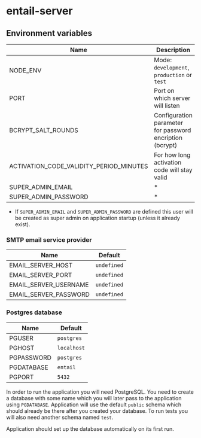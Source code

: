 # entail-server

## Environment variables

Name                                    | Description                                              | Default
----------------------------------------|----------------------------------------------------------|--------
NODE_ENV                                | Mode: `development`, `production` or `test`              | `development`
PORT                                    | Port on which server will listen                         | `4000`
BCRYPT_SALT_ROUNDS                      | Configuration parameter for password encription (bcrypt) | `10`
ACTIVATION_CODE_VALIDITY_PERIOD_MINUTES | For how long activation code will stay valid             | `60`
SUPER_ADMIN_EMAIL                       | *                                                        | `undefined`
SUPER_ADMIN_PASSWORD                    | *                                                        | `undefined`

* If `SUPER_ADMIN_EMAIL` and `SUPER_ADMIN_PASSWORD` are defined this user will be created as super
  admin on application startup (unless it already exist).

### SMTP email service provider

Name                  | Default
----------------------|--------
EMAIL_SERVER_HOST     | `undefined`
EMAIL_SERVER_PORT     | `undefined`
EMAIL_SERVER_USERNAME | `undefined`
EMAIL_SERVER_PASSWORD | `undefined`

### Postgres database

Name       | Default
-----------|---------
PGUSER     | `postgres`
PGHOST     | `localhost`
PGPASSWORD | `postgres`
PGDATABASE | `entail`
PGPORT     | `5432`

In order to run the application you will need PostgreSQL. You need to create a database with some 
name which you will later pass to the application using `PGDATABASE`.  Application will use the 
default `public` schema which should already be there after you created your database. To run tests 
you will also need another schema named `test`.

Application should set up the database automatically on its first run.
